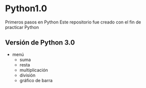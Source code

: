 # Python1.0
Primeros pasos en Python
Este repositorio fue creado con el fin de practicar Python

## Versión de Python 3.0
- menú
	- suma
	- resta
	- multiplicación
	- división
	- gráfico de barra
	
